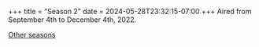+++
title = "Season 2"
date = 2024-05-28T23:32:15-07:00
+++
Aired from September 4th to December 4th, 2022.

[Other seasons](/seasons)